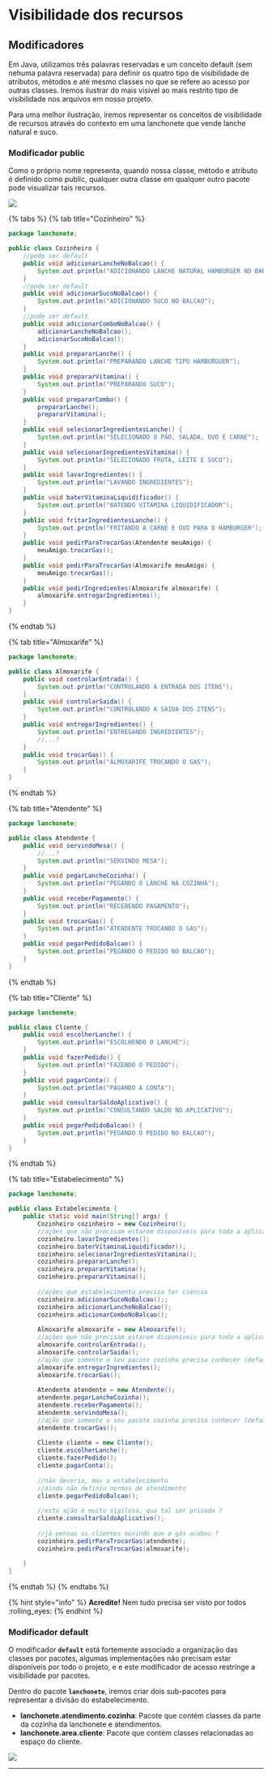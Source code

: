 # Visibilidade dos recursos

## Modificadores

Em Java, utilizamos três palavras reservadas e um conceito default (sem nehuma palavra reservada) para definir os quatro tipo de visibilidade de atributos, métodos e até mesmo classes no que se refere ao acesso por outras classes. Iremos ilustrar do mais visível ao mais restrito tipo de visibilidade nos arquivos em nosso projeto.

Para uma melhor ilustração, iremos representar os conceitos de visibilidade de recursos através do contexto em uma lanchonete que vende lanche natural e suco.

### **Modificador public**&#x20;

Como o próprio nome representa, quando nossa classe, método e atributo é definido como public, qualquer outra classe em qualquer outro pacote pode visualizar tais recursos.

![](../.gitbook/assets/lanchonete\_1.png)

{% tabs %}
{% tab title="Cozinheiro" %}
```java
package lanchonete;

public class Cozinheiro {
	//pode ser default
	public void adicionarLancheNoBalcao() {
		System.out.println("ADICIONANDO LANCHE NATURAL HAMBURGER NO BALCAO");
	}
	//pode ser default
	public void adicionarSucoNoBalcao() {
		System.out.println("ADICIONANDO SUCO NO BALCAO");
	}
	//pode ser default
	public void adicionarComboNoBalcao() {
		adicionarLancheNoBalcao();
		adicionarSucoNoBalcao();
	}
	public void prepararLanche() {
		System.out.println("PREPARANDO LANCHE TIPO HAMBURGUER");
	}
	public void prepararVitamina() {
		System.out.println("PREPARANDO SUCO");
	}
	public void prepararCombo() {
		prepararLanche();
		prepararVitamina();
	}
	public void selecionarIngredientesLanche() {
		System.out.println("SELECIONADO O PÃO, SALADA, OVO E CARNE");
	}
	public void selecionarIngredientesVitamina() {
		System.out.println("SELECIONADO FRUTA, LEITE E SUCO");
	}
	public void lavarIngredientes() {
		System.out.println("LAVANDO INGREDIENTES");
	}
	public void baterVitaminaLiquidificador() {
		System.out.println("BATENDO VITAMINA LIQUIDIFICADOR");
	}
	public void fritarIngredientesLanche() {
		System.out.println("FRITANDO A CARNE E OVO PARA O HAMBURGER");
	}
	public void pedirParaTrocarGas(Atendente meuAmigo) {
		meuAmigo.trocarGas();
	}
	public void pedirParaTrocarGas(Almoxarife meuAmigo) {
		meuAmigo.trocarGas();
	}
	public void pedirIngredientes(Almoxarife almoxarife) {
		almoxarife.entregarIngredientes();
	}
}

```
{% endtab %}

{% tab title="Almoxarife" %}
```java
package lanchonete;

public class Almoxarife {
	public void controlarEntrada() {
		System.out.println("CONTROLANDO A ENTRADA DOS ITENS");
	}
	public void controlarSaida() {
		System.out.println("CONTROLANDO A SAIDA DOS ITENS");
	}
	public void entregarIngredientes() {
		System.out.println("ENTREGANDO INGREDIENTES");
		//...?
	}
	public void trocarGas() {
		System.out.println("ALMOXARIFE TROCANDO O GAS");
	}
}
```
{% endtab %}

{% tab title="Atendente" %}
```java
package lanchonete;

public class Atendente {
	public void servindoMesa() {
		//...?
		System.out.println("SERVINDO MESA");
	}
	public void pegarLancheCozinha() {
		System.out.println("PEGANDO O LANCHE NA COZINHA");
	}
	public void receberPagamento() {
		System.out.println("RECEBENDO PAGAMENTO");
	}
	public void trocarGas() {
		System.out.println("ATENDENTE TROCANDO O GAS");
	}
	public void pegarPedidoBalcao() {
		System.out.println("PEGANDO O PEDIDO NO BALCAO");
	}
}

```
{% endtab %}

{% tab title="Cliente" %}
```java
package lanchonete;

public class Cliente {
	public void escolherLanche() {
		System.out.println("ESCOLHENDO O LANCHE");
	}
	public void fazerPedido() {
		System.out.println("FAZENDO O PEDIDO");
	}
	public void pagarConta() {
		System.out.println("PAGANDO A CONTA");
	}
	public void consultarSaldoAplicativo() {
		System.out.println("CONSULTANDO SALDO NO APLICATIVO");
	}
	public void pegarPedidoBalcao() {
		System.out.println("PEGANDO O PEDIDO NO BALCAO");
	}
}
```
{% endtab %}

{% tab title="Estabelecimento" %}
```java
package lanchonete;

public class Estabelecimento {
	public static void main(String[] args) {
		Cozinheiro cozinheiro = new Cozinheiro();
		//ações que não precisam estarem disponíveis para toda a aplicação
		cozinheiro.lavarIngredientes();
		cozinheiro.baterVitaminaLiquidificador();
		cozinheiro.selecionarIngredientesVitamina();
		cozinheiro.prepararLanche();
		cozinheiro.prepararVitamina();
		cozinheiro.prepararVitamina();
		
		//ações que estabelecimento precisa ter ciência
		cozinheiro.adicionarSucoNoBalcao();;
		cozinheiro.adicionarLancheNoBalcao();
		cozinheiro.adicionarComboNoBalcao();
		
		Almoxarife almoxarife = new Almoxarife();
		//ações que não precisam estarem disponíveis para toda a aplicação
		almoxarife.controlarEntrada();
		almoxarife.controlarSaida();
		//ação que somente o seu pacote cozinha precisa conhecer (default)
		almoxarife.entregarIngredientes();
		almoxarife.trocarGas();
		
		Atendente atendente = new Atendente();
		atendente.pegarLancheCozinha();
		atendente.receberPagamento();
		atendente.servindoMesa();
		//ação que somente o seu pacote cozinha precisa conhecer (default)
		atendente.trocarGas();
		
		Cliente cliente = new Cliente();
		cliente.escolherLanche();
		cliente.fazerPedido();
		cliente.pagarConta();
		
		//não deveria, mas o estabelecimento
		//ainda não definiu normas de atendimento
		cliente.pegarPedidoBalcao();
		
		//esta ação é muito sigilosa, qua tal ser privada ?
		cliente.consultarSaldoAplicativo();
		
		//já pensou os clientes ouvindo que o gás acabou ?
		cozinheiro.pedirParaTrocarGas(atendente);
		cozinheiro.pedirParaTrocarGas(almoxarife);
		
	}
}
```
{% endtab %}
{% endtabs %}

{% hint style="info" %}
**Acredite!** Nem tudo precisa ser visto por todos :rolling\_eyes:
{% endhint %}

### **Modificador default**

O modificador **`default`** está fortemente associado a organização das classes por pacotes, algumas implementações não precisam estar disponíveis por todo o projeto, e e este modificador de acesso restringe a visibilidade por pacotes.

Dentro do pacote **`lanchonete`**, iremos criar dois sub-pacotes para representar a divisão do estabelecimento.&#x20;

* **lanchonete.atendimento.cozinha**: Pacote que contém classes da parte da cozinha da lanchonete e atendimentos.
* **lanchonete.area.cliente**: Pacote que contém classes relacionadas ao espaço do cliente.

![](../.gitbook/assets/pacotes.png)

****
